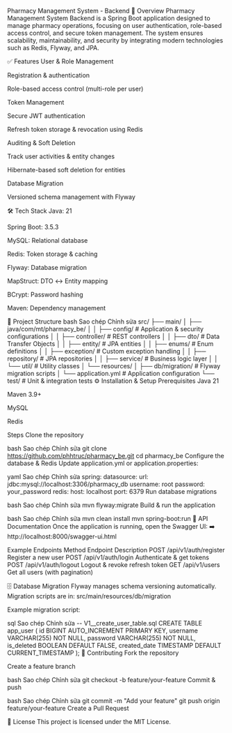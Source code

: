 Pharmacy Management System - Backend
📌 Overview
Pharmacy Management System Backend is a Spring Boot application designed to manage pharmacy operations, focusing on user authentication, role-based access control, and secure token management.
The system ensures scalability, maintainability, and security by integrating modern technologies such as Redis, Flyway, and JPA.

✅ Features
User & Role Management

Registration & authentication

Role-based access control (multi-role per user)

Token Management

Secure JWT authentication

Refresh token storage & revocation using Redis

Auditing & Soft Deletion

Track user activities & entity changes

Hibernate-based soft deletion for entities

Database Migration

Versioned schema management with Flyway

🛠 Tech Stack
Java: 21

Spring Boot: 3.5.3

MySQL: Relational database

Redis: Token storage & caching

Flyway: Database migration

MapStruct: DTO ↔ Entity mapping

BCrypt: Password hashing

Maven: Dependency management

📂 Project Structure
bash
Sao chép
Chỉnh sửa
src/
 ├── main/
 │   ├── java/com/mt/pharmacy_be/
 │   │   ├── config/          # Application & security configurations
 │   │   ├── controller/      # REST controllers
 │   │   ├── dto/             # Data Transfer Objects
 │   │   ├── entity/          # JPA entities
 │   │   ├── enums/           # Enum definitions
 │   │   ├── exception/       # Custom exception handling
 │   │   ├── repository/      # JPA repositories
 │   │   ├── service/         # Business logic layer
 │   │   └── util/            # Utility classes
 │   └── resources/
 │       ├── db/migration/    # Flyway migration scripts
 │       └── application.yml  # Application configuration
 └── test/                    # Unit & integration tests
⚙ Installation & Setup
Prerequisites
Java 21

Maven 3.9+

MySQL

Redis

Steps
Clone the repository

bash
Sao chép
Chỉnh sửa
git clone https://github.com/phhtruc/pharmacy_be.git
cd pharmacy_be
Configure the database & Redis
Update application.yml or application.properties:

yaml
Sao chép
Chỉnh sửa
spring:
  datasource:
    url: jdbc:mysql://localhost:3306/pharmacy_db
    username: root
    password: your_password
  redis:
    host: localhost
    port: 6379
Run database migrations

bash
Sao chép
Chỉnh sửa
mvn flyway:migrate
Build & run the application

bash
Sao chép
Chỉnh sửa
mvn clean install
mvn spring-boot:run
📌 API Documentation
Once the application is running, open the Swagger UI:
➡️ http://localhost:8000/swagger-ui.html

Example Endpoints
Method	Endpoint	Description
POST	/api/v1/auth/register	Register a new user
POST	/api/v1/auth/login	Authenticate & get tokens
POST	/api/v1/auth/logout	Logout & revoke refresh token
GET	/api/v1/users	Get all users (with pagination)

🗄 Database Migration
Flyway manages schema versioning automatically. Migration scripts are in:
src/main/resources/db/migration

Example migration script:

sql
Sao chép
Chỉnh sửa
-- V1__create_user_table.sql
CREATE TABLE app_user (
    id BIGINT AUTO_INCREMENT PRIMARY KEY,
    username VARCHAR(255) NOT NULL,
    password VARCHAR(255) NOT NULL,
    is_deleted BOOLEAN DEFAULT FALSE,
    created_date TIMESTAMP DEFAULT CURRENT_TIMESTAMP
);
🤝 Contributing
Fork the repository

Create a feature branch

bash
Sao chép
Chỉnh sửa
git checkout -b feature/your-feature
Commit & push

bash
Sao chép
Chỉnh sửa
git commit -m "Add your feature"
git push origin feature/your-feature
Create a Pull Request

📄 License
This project is licensed under the MIT License.
